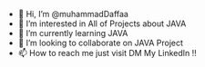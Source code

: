 - 👋 Hi, I’m @muhammadDaffaa
- 👀 I’m interested in All of Projects about JAVA
- 🌱 I’m currently learning JAVA
- 💞️ I’m looking to collaborate on JAVA Project
- 📫 How to reach me just visit DM My LinkedIn !!

<!---
muhammadDaffaa/muhammadDaffaa is a ✨ special ✨ repository because its `README.md` (this file) appears on your GitHub profile.
You can click the Preview link to take a look at your changes.
--->
